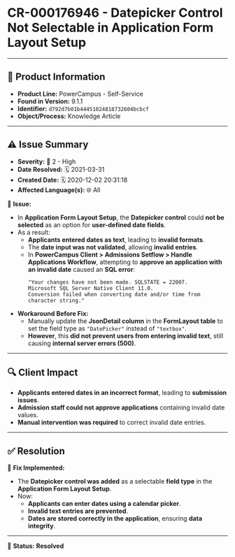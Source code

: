 # CR-000176946 - Datepicker Control Not Selectable in Application Form Layout Setup

---

## 📌 Product Information
- **Product Line:** PowerCampus - Self-Service  
- **Found in Version:** 9.1.1  
- **Identifier:** `d792d7b01b44451024818732604bcbcf`  
- **Object/Process:** Knowledge Article  

---

## ⚠️ Issue Summary
- **Severity:** 🔴 2 - High  
- **Date Resolved:** 🗓️ 2021-03-31  
- **Created Date:** 🗓️ 2020-12-02 20:31:18  
- **Affected Language(s):** 🌐 All  

🔹 **Issue:**  
- In **Application Form Layout Setup**, the **Datepicker control** could **not be selected** as an option for **user-defined date fields**.  
- As a result:  
  - **Applicants entered dates as text**, leading to **invalid formats**.  
  - The **date input was not validated**, allowing **invalid entries**.  
  - In **PowerCampus Client > Admissions Setflow > Handle Applications Workflow**, attempting to **approve an application with an invalid date** caused an **SQL error**:  
    ```plaintext
    "Your changes have not been made. SQLSTATE = 22007.
    Microsoft SQL Server Native Client 11.0.
    Conversion failed when converting date and/or time from character string."
    ```
- **Workaround Before Fix:**  
  - Manually update the **JsonDetail column** in the **FormLayout table** to set the field type as `"DatePicker"` instead of `"textbox"`.  
  - **However**, this **did not prevent users from entering invalid text**, still causing **internal server errors (500)**.  

---

## 🔍 Client Impact
- **Applicants entered dates in an incorrect format**, leading to **submission issues**.  
- **Admission staff could not approve applications** containing invalid date values.  
- **Manual intervention was required** to correct invalid date entries.  

---

## ✅ Resolution
🔧 **Fix Implemented:**  
- The **Datepicker control was added** as a selectable **field type** in the **Application Form Layout Setup**.  
- Now:  
  - **Applicants can enter dates using a calendar picker**.  
  - **Invalid text entries are prevented**.  
  - **Dates are stored correctly in the application**, ensuring **data integrity**.  

---

🚀 **Status:** **Resolved**
